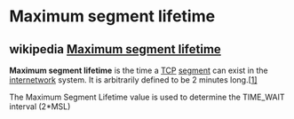 # Maximum segment lifetime



## wikipedia [Maximum segment lifetime](https://en.wikipedia.org/wiki/Maximum_segment_lifetime)

**Maximum segment lifetime** is the time a [TCP](https://en.wikipedia.org/wiki/Transmission_Control_Protocol) [segment](https://en.wikipedia.org/wiki/Protocol_data_unit) can exist in the [internetwork](https://en.wikipedia.org/wiki/Internetworking) system. It is arbitrarily defined to be 2 minutes long.[[1\]](https://en.wikipedia.org/wiki/Maximum_segment_lifetime#cite_note-1)

The Maximum Segment Lifetime value is used to determine the TIME_WAIT interval (2*MSL)

